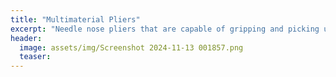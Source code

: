 ```yaml
---
title: "Multimaterial Pliers"
excerpt: "Needle nose pliers that are capable of gripping and picking up through-hole resistors"
header:
  image: assets/img/Screenshot 2024-11-13 001857.png
  teaser: 
---
```

